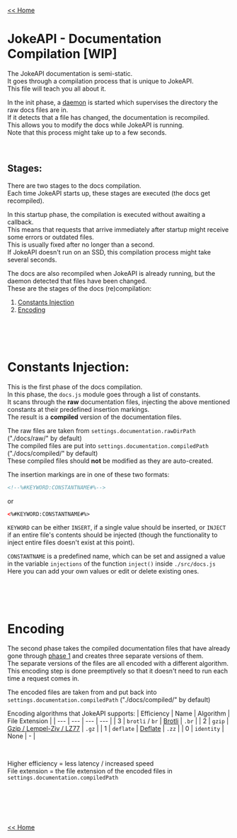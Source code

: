 [<< Home](./index.md#readme)
# JokeAPI - Documentation Compilation [WIP]
The JokeAPI documentation is semi-static.  
It goes through a compilation process that is unique to JokeAPI.  
This file will teach you all about it.  
  
In the init phase, a [daemon](https://github.com/Sv443/SvCoreLib/blob/master/docs.md#folderdaemon) is started which supervises the directory the raw docs files are in.  
If it detects that a file has changed, the documentation is recompiled.  
This allows you to modify the docs while JokeAPI is running.  
Note that this process might take up to a few seconds.

<br>

## Stages:
There are two stages to the docs compilation.  
Each time JokeAPI starts up, these stages are executed (the docs get recompiled).  
  
In this startup phase, the compilation is executed without awaiting a callback.  
This means that requests that arrive immediately after startup might receive some errors or outdated files.  
This is usually fixed after no longer than a second.  
If JokeAPI doesn't run on an SSD, this compilation process might take several seconds.  
  
The docs are also recompiled when JokeAPI is already running, but the daemon detected that files have been changed.  
These are the stages of the docs (re)compilation:
1. [Constants Injection](#constants-injection)
2. [Encoding](#encoding)

<br><br><br>

# Constants Injection:
This is the first phase of the docs compilation.  
In this phase, the `docs.js` module goes through a list of constants.  
It scans through the **raw** documentation files, injecting the above mentioned constants at their predefined insertion markings.  
The result is a **compiled** version of the documentation files.  
  
The raw files are taken from `settings.documentation.rawDirPath` ("./docs/raw/" by default)  
The compiled files are put into `settings.documentation.compiledPath` ("./docs/compiled/" by default)  
These compiled files should **not** be modified as they are auto-created.  
  
The insertion markings are in one of these two formats:  
```html
<!--%#KEYWORD:CONSTANTNAME#%-->
```
or
```html
<%#KEYWORD:CONSTANTNAME#%>
```
`KEYWORD` can be either `INSERT`, if a single value should be inserted, or `INJECT` if an entire file's contents should be injected (though the functionality to inject entire files doesn't exist at this point).  
  
`CONSTANTNAME` is a predefined name, which can be set and assigned a value in the variable `injections` of the function `inject()` inside `./src/docs.js`  
Here you can add your own values or edit or delete existing ones.

<br><br><br>

# Encoding
The second phase takes the compiled documentation files that have already gone through [phase 1](#constants-injection) and creates three separate versions of them.  
The separate versions of the files are all encoded with a different algorithm.  
This encoding step is done preemptively so that it doesn't need to run each time a request comes in.  
  
The encoded files are taken from and put back into `settings.documentation.compiledPath` ("./docs/compiled/" by default)  
  
Encoding algorithms that JokeAPI supports:
| Efficiency | Name | Algorithm | File Extension |
| --- | --- | --- | --- |
| 3 | `brotli` / `br` | [Brotli](https://en.wikipedia.org/wiki/Brotli) | `.br` |
| 2 | `gzip` | [Gzip / Lempel-Ziv / LZ77](https://en.wikipedia.org/wiki/Gzip) | `.gz` |
| 1 | `deflate` | [Deflate](https://en.wikipedia.org/wiki/DEFLATE) | `.zz` |
| 0 | `identity` | None | - |

<br>

Higher efficiency = less latency / increased speed  
File extension = the file extension of the encoded files in `settings.documentation.compiledPath`

<br><br><br><br>

[<< Home](./index.md#readme)
